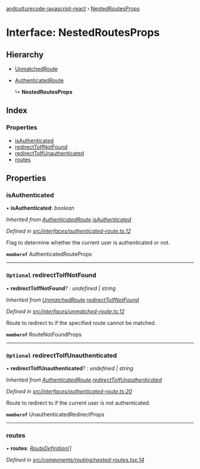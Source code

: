 [andculturecode-javascript-react](../README.md) › [NestedRoutesProps](nestedroutesprops.md)

# Interface: NestedRoutesProps

## Hierarchy

* [UnmatchedRoute](unmatchedroute.md)

* [AuthenticatedRoute](authenticatedroute.md)

  ↳ **NestedRoutesProps**

## Index

### Properties

* [isAuthenticated](nestedroutesprops.md#isauthenticated)
* [redirectToIfNotFound](nestedroutesprops.md#optional-redirecttoifnotfound)
* [redirectToIfUnauthenticated](nestedroutesprops.md#optional-redirecttoifunauthenticated)
* [routes](nestedroutesprops.md#routes)

## Properties

###  isAuthenticated

• **isAuthenticated**: *boolean*

*Inherited from [AuthenticatedRoute](authenticatedroute.md).[isAuthenticated](authenticatedroute.md#isauthenticated)*

*Defined in [src/interfaces/authenticated-route.ts:12](https://github.com/AndcultureCode/AndcultureCode.JavaScript.React/blob/a733eed/src/interfaces/authenticated-route.ts#L12)*

Flag to determine whether the current user is authenticated or not.

**`memberof`** AuthenticatedRouteProps

___

### `Optional` redirectToIfNotFound

• **redirectToIfNotFound**? : *undefined | string*

*Inherited from [UnmatchedRoute](unmatchedroute.md).[redirectToIfNotFound](unmatchedroute.md#optional-redirecttoifnotfound)*

*Defined in [src/interfaces/unmatched-route.ts:12](https://github.com/AndcultureCode/AndcultureCode.JavaScript.React/blob/a733eed/src/interfaces/unmatched-route.ts#L12)*

Route to redirect to if the specified route cannot be matched.

**`memberof`** RouteNotFoundProps

___

### `Optional` redirectToIfUnauthenticated

• **redirectToIfUnauthenticated**? : *undefined | string*

*Inherited from [AuthenticatedRoute](authenticatedroute.md).[redirectToIfUnauthenticated](authenticatedroute.md#optional-redirecttoifunauthenticated)*

*Defined in [src/interfaces/authenticated-route.ts:20](https://github.com/AndcultureCode/AndcultureCode.JavaScript.React/blob/a733eed/src/interfaces/authenticated-route.ts#L20)*

Route to redirect to if the current user is not authenticated.

**`memberof`** UnauthenticatedRedirectProps

___

###  routes

• **routes**: *[RouteDefinition](routedefinition.md)[]*

*Defined in [src/components/routing/nested-routes.tsx:14](https://github.com/AndcultureCode/AndcultureCode.JavaScript.React/blob/a733eed/src/components/routing/nested-routes.tsx#L14)*

